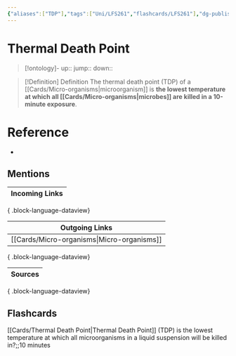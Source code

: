 ```yaml
---
{"aliases":["TDP"],"tags":["Uni/LFS261","flashcards/LFS261"],"dg-publish":true,"permalink":"/cards/thermal-death-point/","dgPassFrontmatter":true}
---
```


# Thermal Death Point

> [!ontology]-
> up:: 
> jump:: 
> down:: 

> [!Definition] Definition
> The thermal death point (TDP) of a [[Cards/Micro-organisms\|microorganism]] is **the lowest temperature at which all [[Cards/Micro-organisms\|microbes]] are killed in a 10-minute exposure**.

# Reference
- 

## Mentions
| Incoming Links |
| -------------- |

{ .block-language-dataview}

| Outgoing Links                                |
| --------------------------------------------- |
| [[Cards/Micro-organisms\|Micro-organisms]] |

{ .block-language-dataview}

| Sources |
| ------- |

{ .block-language-dataview}

## Flashcards 

[[Cards/Thermal Death Point\|Thermal Death Point]] (TDP) is the lowest temperature at which all microorganisms in a liquid suspension will be killed in?;;10 minutes
<!--SR:!2024-04-19,3,250-->